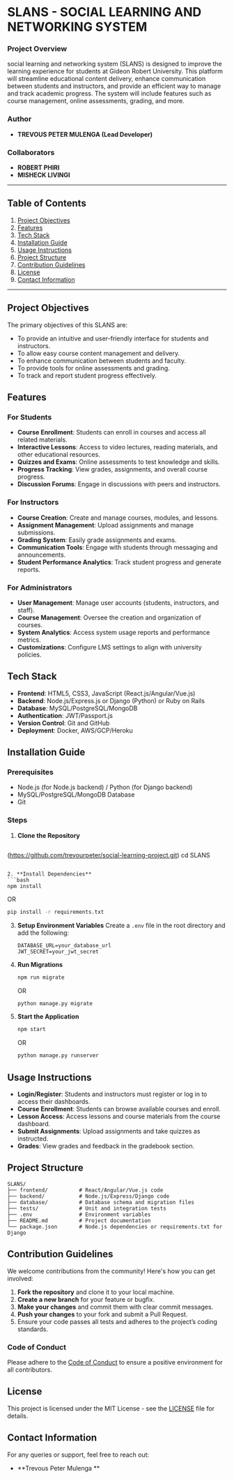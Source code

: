 # SLANS - SOCIAL LEARNING AND NETWORKING SYSTEM

### Project Overview
social learning and networking system (SLANS) is designed to improve the learning experience for students at Gideon Robert University. This platform will streamline educational content delivery, enhance communication between students and instructors, and provide an efficient way to manage and track academic progress. The system will include features such as course management, online assessments, grading, and more.

### Author
- **TREVOUS PETER MULENGA (Lead Developer)**

### Collaborators
- **ROBERT PHIRI**
- **MISHECK LIVINGI**

---

## Table of Contents
1. [Project Objectives](#project-objectives)
2. [Features](#features)
3. [Tech Stack](#tech-stack)
4. [Installation Guide](#installation-guide)
5. [Usage Instructions](#usage-instructions)
6. [Project Structure](#project-structure)
7. [Contribution Guidelines](#contribution-guidelines)
8. [License](#license)
9. [Contact Information](#contact-information)

---

## Project Objectives
The primary objectives of this SLANS are:
- To provide an intuitive and user-friendly interface for students and instructors.
- To allow easy course content management and delivery.
- To enhance communication between students and faculty.
- To provide tools for online assessments and grading.
- To track and report student progress effectively.

## Features
### For Students
- **Course Enrollment**: Students can enroll in courses and access all related materials.
- **Interactive Lessons**: Access to video lectures, reading materials, and other educational resources.
- **Quizzes and Exams**: Online assessments to test knowledge and skills.
- **Progress Tracking**: View grades, assignments, and overall course progress.
- **Discussion Forums**: Engage in discussions with peers and instructors.

### For Instructors
- **Course Creation**: Create and manage courses, modules, and lessons.
- **Assignment Management**: Upload assignments and manage submissions.
- **Grading System**: Easily grade assignments and exams.
- **Communication Tools**: Engage with students through messaging and announcements.
- **Student Performance Analytics**: Track student progress and generate reports.

### For Administrators
- **User Management**: Manage user accounts (students, instructors, and staff).
- **Course Management**: Oversee the creation and organization of courses.
- **System Analytics**: Access system usage reports and performance metrics.
- **Customizations**: Configure LMS settings to align with university policies.

## Tech Stack
- **Frontend**: HTML5, CSS3, JavaScript (React.js/Angular/Vue.js)
- **Backend**: Node.js/Express.js or Django (Python) or Ruby on Rails
- **Database**: MySQL/PostgreSQL/MongoDB
- **Authentication**: JWT/Passport.js
- **Version Control**: Git and GitHub
- **Deployment**: Docker, AWS/GCP/Heroku

## Installation Guide
### Prerequisites
- Node.js (for Node.js backend) / Python (for Django backend)
- MySQL/PostgreSQL/MongoDB Database
- Git

### Steps
1. **Clone the Repository**
   ```bash
  (https://github.com/trevourpeter/social-learning-project.git)
   cd SLANS
   ```

2. **Install Dependencies**
   ```bash
   npm install
   ```
   OR
   ```bash
   pip install -r requirements.txt
   ```

3. **Setup Environment Variables**
   Create a `.env` file in the root directory and add the following:
   ```
   DATABASE_URL=your_database_url
   JWT_SECRET=your_jwt_secret
   ```

4. **Run Migrations**
   ```bash
   npm run migrate
   ```
   OR
   ```bash
   python manage.py migrate
   ```

5. **Start the Application**
   ```bash
   npm start
   ```
   OR
   ```bash
   python manage.py runserver
   ```

## Usage Instructions
- **Login/Register**: Students and instructors must register or log in to access their dashboards.
- **Course Enrollment**: Students can browse available courses and enroll.
- **Lesson Access**: Access lessons and course materials from the course dashboard.
- **Submit Assignments**: Upload assignments and take quizzes as instructed.
- **Grades**: View grades and feedback in the gradebook section.

## Project Structure
```
SLANS/
├── frontend/          # React/Angular/Vue.js code
├── backend/           # Node.js/Express/Django code
├── database/          # Database schema and migration files
├── tests/             # Unit and integration tests
├── .env               # Environment variables
├── README.md          # Project documentation
└── package.json       # Node.js dependencies or requirements.txt for Django
```

## Contribution Guidelines
We welcome contributions from the community! Here's how you can get involved:
1. **Fork the repository** and clone it to your local machine.
2. **Create a new branch** for your feature or bugfix.
3. **Make your changes** and commit them with clear commit messages.
4. **Push your changes** to your fork and submit a Pull Request.
5. Ensure your code passes all tests and adheres to the project’s coding standards.

### Code of Conduct
Please adhere to the [Code of Conduct](CODE_OF_CONDUCT.md) to ensure a positive environment for all contributors.

## License
This project is licensed under the MIT License - see the [LICENSE](LICENSE) file for details.

## Contact Information
For any queries or support, feel free to reach out:
- **Trevous Peter Mulenga **
